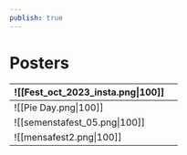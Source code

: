 ```yaml
---
publish: true
---
```


# Posters



| ![[Fest_oct_2023_insta.png\|100]] |     |
| --------------------------------- | --- |
| ![[Pie Day.png\|100]]             |     |
| ![[semenstafest_05.png\|100]]     |     |
| ![[mensafest2.png\|100]]          |     |
